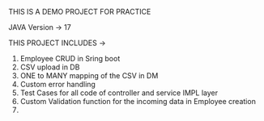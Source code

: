 THIS IS A DEMO PROJECT FOR PRACTICE 

JAVA Version -> 17

THIS PROJECT INCLUDES ->

1) Employee CRUD in Sring boot
2) CSV upload in DB
3) ONE to MANY mapping of the CSV in DM
4) Custom error handling
5) Test Cases for all code of controller and service IMPL layer
6) Custom Validation function for the incoming data in Employee creation
7) 
